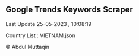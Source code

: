 

## Google Trends Keywords Scraper 
 
Last Update 25-05-2023 , 10:08:19

Country List :
VIETNAM.json



© Abdul Muttaqin 
